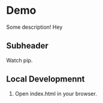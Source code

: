 # Demo

Some description!
Hey


## Subheader

Watch pip.

## Local Developmennt

1. Open index.html in your browser.